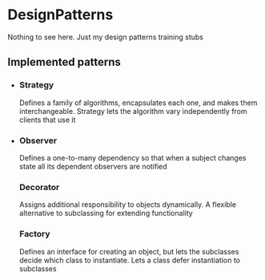 DesignPatterns
==============

Nothing to see here. Just my design patterns training stubs

<h2> Implemented patterns </h2>
<ul>
  <li>
    <h3>Strategy</h3>
    <p>
      Defines a family of algorithms,
      encapsulates each one, and makes them interchangeable.
      Strategy lets the algorithm vary independently from clients that use it
    </p>
  </li>
  <li>
    <h3> Observer </h3>
    <p>
      Defines a one-to-many dependency so that when a subject 
      changes state all its dependent observers are notified
    </p>
    
  </li>
    <h3> Decorator </h3>
    <p>
      Assigns additional responsibility to objects dynamically.
      A flexible alternative to subclassing for extending functionality
    </p>
  </li>
  </li>
    <h3> Factory </h3>
    <p>
       Defines an interface for creating an object, 
       but lets the subclasses decide which class to instantiate.
       Lets a class defer instantiation to subclasses
    </p>
  </li>
</ul>
